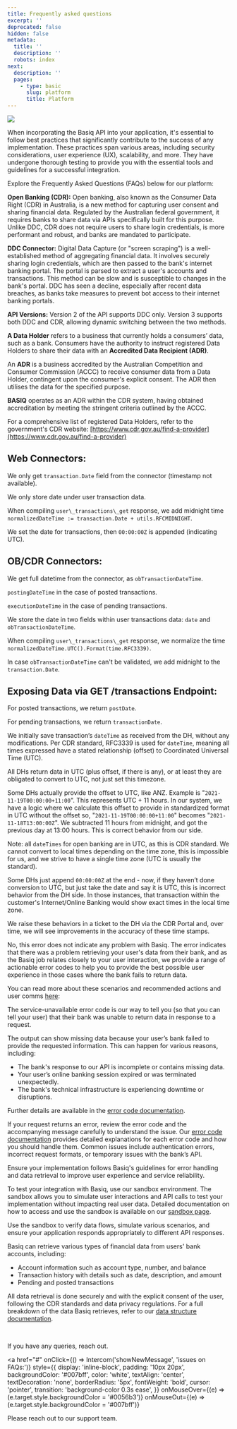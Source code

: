 ```yaml
---
title: Frequently asked questions
excerpt: ''
deprecated: false
hidden: false
metadata:
  title: ''
  description: ''
  robots: index
next:
  description: ''
  pages:
    - type: basic
      slug: platform
      title: Platform
---
```

<Image align="center" src="https://files.readme.io/6187bf8ac3419d7f0b37f637f292af736f81f1489917d737d444936e52ecf3a8-82119ec-FAQ_Header.jpg" />

When incorporating the Basiq API into your application, it's essential to follow best practices that significantly contribute to the success of any implementation. These practices span various areas, including security considerations, user experience (UX), scalability, and more. They have undergone thorough testing to provide you with the essential tools and guidelines for a successful integration.

Explore the Frequently Asked Questions (FAQs) below for our platform:

<Accordion title="What is OpenBanking?" icon="fa-info-circle">
  <p>
    <strong>Open Banking (CDR):</strong> Open banking, also known as the Consumer Data Right (CDR) in Australia, is a new method for capturing user consent and sharing financial data. Regulated by the Australian federal government, it requires banks to share data via APIs specifically built for this purpose. Unlike DDC, CDR does not require users to share login credentials, is more performant and robust, and banks are mandated to participate.
  </p>
</Accordion>

<Accordion title="What is a DDC Connector?" icon="fa-info-circle">
  <p>
    <strong>DDC Connector:</strong> Digital Data Capture (or "screen scraping") is a well-established method of aggregating financial data. It involves securely sharing login credentials, which are then passed to the bank's internet banking portal. The portal is parsed to extract a user's accounts and transactions. This method can be slow and is susceptible to changes in the bank's portal. DDC has seen a decline, especially after recent data breaches, as banks take measures to prevent bot access to their internet banking portals.
  </p>

  <p>
    <strong>API Versions:</strong> Version 2 of the API supports DDC only. Version 3 supports both DDC and CDR, allowing dynamic switching between the two methods.
  </p>
</Accordion>

<Accordion title="What is a Data Holder (DH) and an Accredited Data Recipient (ADR)?" icon="fa-info-circle">
  <p><strong>A Data Holder</strong> refers to a business that currently holds a consumers’ data, such as a bank. Consumers have the authority to instruct registered Data Holders to share their data with an <strong>Accredited Data Recipient (ADR)</strong>.</p>
  <p>An <strong>ADR</strong> is a business accredited by the Australian Competition and Consumer Commission (ACCC) to receive consumer data from a Data Holder, contingent upon the consumer's explicit consent. The ADR then utilises the data for the specified purpose.</p>
  <p><strong>BASIQ</strong> operates as an ADR within the CDR system, having obtained accreditation by meeting the stringent criteria outlined by the ACCC.</p>
  <p>For a comprehensive list of registered Data Holders, refer to the government's CDR website: <a href="https://www.cdr.gov.au/find-a-provider" target="_blank">[https://www.cdr.gov.au/find-a-provider](https://www.cdr.gov.au/find-a-provider)</a></p>
</Accordion>

<Accordion title="What are Web and Open Banking transaction date/times?" icon="fa-info-circle">
  <h2>Web Connectors:</h2>
  <p>We only get <code>transaction.Date</code> field from the connector (timestamp not available).</p>
  <p>We only store date under user transaction data.</p>
  <p>When compiling <code>user\_transactions\_get</code> response, we add midnight time <code>normalizedDateTime := transaction.Date + utils.RFCMIDNIGHT</code>.</p>
  <p>We set the date for transactions, then <code>00:00:00Z</code> is appended (indicating UTC).</p>
  <h2>OB/CDR Connectors:</h2>
  <p>We get full datetime from the connector, as <code>obTransactionDateTime</code>.</p>
  <p><code>postingDateTime</code> in the case of posted transactions.</p>
  <p><code>executionDateTime</code> in the case of pending transactions.</p>
  <p>We store the date in two fields within user transactions data: <code>date</code> and <code>obTransactionDateTime</code>.</p>
  <p>When compiling <code>user\_transactions\_get</code> response, we normalize the time <code>normalizedDateTime.UTC().Format(time.RFC3339)</code>.</p>
  <p>In case <code>obTransactionDateTime</code> can't be validated, we add midnight to the <code>transaction.Date</code>.</p>
  <h2>Exposing Data via GET /transactions Endpoint:</h2>
  <p>For posted transactions, we return <code>postDate</code>.</p>
  <p>For pending transactions, we return <code>transactionDate</code>.</p>
  <p>We initially save transaction’s <code>dateTime</code> as received from the DH, without any modifications. Per CDR standard, RFC3339 is used for <code>dateTime</code>, meaning all times expressed have a stated relationship (offset) to Coordinated Universal Time (UTC).</p>
  <p>All DHs return data in UTC (plus offset, if there is any), or at least they are obligated to convert to UTC, not just set this timezone.</p>
  <p>Some DHs actually provide the offset to UTC, like ANZ. Example is "<code>2021-11-19T00:00:00+11:00</code>". This represents UTC + 11 hours. In our system, we have a logic where we calculate this offset to provide in standardized format in UTC without the offset so, "<code>2021-11-19T00:00:00+11:00</code>" becomes "<code>2021-11-18T13:00:00Z</code>". We subtracted 11 hours from midnight, and got the previous day at 13:00 hours. This is correct behavior from our side.</p>
  <p>Note: all <code>dateTimes</code> for open banking are in UTC, as this is CDR standard. We cannot convert to local times depending on the time zone, this is impossible for us, and we strive to have a single time zone (UTC is usually the standard).</p>
  <p>Some DHs just append <code>00:00:00Z</code> at the end - now, if they haven’t done conversion to UTC, but just take the date and say it is UTC, this is incorrect behavior from the DH side. In those instances, that transaction within the customer's Internet/Online Banking would show exact times in the local time zone.</p>
  <p>We raise these behaviors in a ticket to the DH via the CDR Portal and, over time, we will see improvements in the accuracy of these time stamps.</p>
</Accordion>

<Accordion title="Job error 'Service is currently unavailable. Please try again later.'" icon="fa-info-circle">
  <p>No, this error does not indicate any problem with Basiq. The error indicates that there was a problem retrieving your user's data from their bank, and as the Basiq job relates closely to your user interaction, we provide a range of actionable error codes to help you to provide the best possible user experience in those cases where the bank fails to return data.</p>
  <p>You can read more about these scenarios and recommended actions and user comms <a href="https://api.basiq.io/docs/handling-jobs" target="_blank">here</a>:</p>
  <p>The service-unavailable error code is our way to tell you (so that you can tell your user) that their bank was unable to return data in response to a request.</p>
</Accordion>

<Accordion title="Why do I have a 'missing bank data' error in my job output?" icon="fa-info-circle">
  <p>The output can show missing data because your user’s bank failed to provide the requested information. This can happen for various reasons, including:</p>

  <ul>
    <li>The bank's response to our API is incomplete or contains missing data.</li>
    <li>Your user’s online banking session expired or was terminated unexpectedly.</li>
    <li>The bank's technical infrastructure is experiencing downtime or disruptions.</li>
  </ul>

  <p>Further details are available in the <a href="https://api.basiq.io/docs/error-codes#incomplete-job" target="_blank">error code documentation</a>.</p>
</Accordion>

<Accordion title="What should I do if my request returns an error?" icon="fa-info-circle">
  <p>If your request returns an error, review the error code and the accompanying message carefully to understand the issue. Our <a href="https://api.basiq.io/docs/error-codes" target="_blank">error code documentation</a> provides detailed explanations for each error code and how you should handle them. Common issues include authentication errors, incorrect request formats, or temporary issues with the bank’s API.</p>
  <p>Ensure your implementation follows Basiq's guidelines for error handling and data retrieval to improve user experience and service reliability.</p>
</Accordion>

<Accordion title="How do I test my integration with Basiq?" icon="fa-info-circle">
  <p>To test your integration with Basiq, use our sandbox environment. The sandbox allows you to simulate user interactions and API calls to test your implementation without impacting real user data. Detailed documentation on how to access and use the sandbox is available on our <a href="https://api.basiq.io/docs/sandbox" target="_blank">sandbox page</a>.</p>
  <p>Use the sandbox to verify data flows, simulate various scenarios, and ensure your application responds appropriately to different API responses.</p>
</Accordion>

<Accordion title="What data does Basiq retrieve from users' bank accounts?" icon="fa-info-circle">
  <p>Basiq can retrieve various types of financial data from users' bank accounts, including:</p>

  <ul>
    <li>Account information such as account type, number, and balance</li>
    <li>Transaction history with details such as date, description, and amount</li>
    <li>Pending and posted transactions</li>
  </ul>

  <p>All data retrieval is done securely and with the explicit consent of the user, following the CDR standards and data privacy regulations. For a full breakdown of the data Basiq retrieves, refer to our <a href="https://api.basiq.io/docs/data-structure" target="_blank">data structure documentation</a>.</p>
</Accordion>

<br />

If you have any queries, reach out.

<a
  href="#"
  onClick={() => Intercom('showNewMessage', 'issues on FAQs:')}
  style={{
    display: 'inline-block',
    padding: '10px 20px',
    backgroundColor: '#007bff',
    color: 'white',
    textAlign: 'center',
    textDecoration: 'none',
    borderRadius: '5px',
    fontWeight: 'bold',
    cursor: 'pointer',
    transition: 'background-color 0.3s ease',
  }}
  onMouseOver={(e) => (e.target.style.backgroundColor = '#0056b3')}
  onMouseOut={(e) => (e.target.style.backgroundColor = '#007bff')}
>
  Please reach out to our support team.
</a>